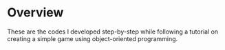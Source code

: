 # Overview 
These are the codes I developed step-by-step while following a tutorial on creating a simple game using object-oriented programming.
